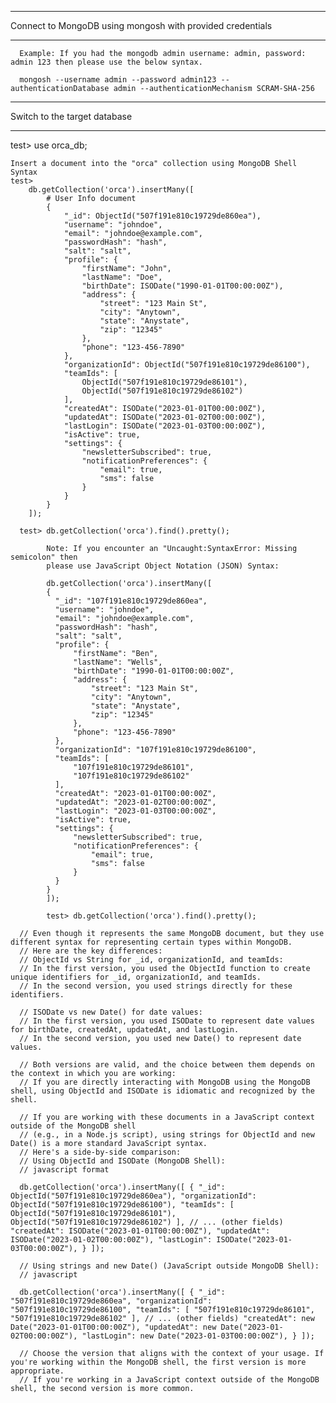 **********************************************************
Connect to MongoDB using mongosh with provided credentials
**********************************************************
      Example: If you had the mongodb admin username: admin, password: admin 123 then please use the below syntax.
      
      mongosh --username admin --password admin123 --authenticationDatabase admin --authenticationMechanism SCRAM-SHA-256


*****************************
Switch to the target database
*****************************
test> use orca_db;

    Insert a document into the "orca" collection using MongoDB Shell Syntax
    test> 
        db.getCollection('orca').insertMany([
            # User Info document
            {
                "_id": ObjectId("507f191e810c19729de860ea"),
                "username": "johndoe",
                "email": "johndoe@example.com",
                "passwordHash": "hash",
                "salt": "salt",
                "profile": {
                    "firstName": "John",
                    "lastName": "Doe",
                    "birthDate": ISODate("1990-01-01T00:00:00Z"),
                    "address": {
                        "street": "123 Main St",
                        "city": "Anytown",
                        "state": "Anystate",
                        "zip": "12345"
                    },
                    "phone": "123-456-7890"
                },
                "organizationId": ObjectId("507f191e810c19729de86100"),
                "teamIds": [
                    ObjectId("507f191e810c19729de86101"),
                    ObjectId("507f191e810c19729de86102")
                ],
                "createdAt": ISODate("2023-01-01T00:00:00Z"),
                "updatedAt": ISODate("2023-01-02T00:00:00Z"),
                "lastLogin": ISODate("2023-01-03T00:00:00Z"),
                "isActive": true,
                "settings": {
                    "newsletterSubscribed": true,
                    "notificationPreferences": {
                        "email": true,
                        "sms": false
                    }
                }
            }
        ]);

      test> db.getCollection('orca').find().pretty();

            Note: If you encounter an "Uncaught:SyntaxError: Missing semicolon" then 
            please use JavaScript Object Notation (JSON) Syntax:
            
            db.getCollection('orca').insertMany([
            {
              "_id": "107f191e810c19729de860ea",
              "username": "johndoe",
              "email": "johndoe@example.com",
              "passwordHash": "hash",
              "salt": "salt",
              "profile": {
                  "firstName": "Ben",
                  "lastName": "Wells",
                  "birthDate": "1990-01-01T00:00:00Z",
                  "address": {
                      "street": "123 Main St",
                      "city": "Anytown",
                      "state": "Anystate",
                      "zip": "12345"
                  },
                  "phone": "123-456-7890"
              },
              "organizationId": "107f191e810c19729de86100",
              "teamIds": [
                  "107f191e810c19729de86101",
                  "107f191e810c19729de86102"
              ],
              "createdAt": "2023-01-01T00:00:00Z",
              "updatedAt": "2023-01-02T00:00:00Z",
              "lastLogin": "2023-01-03T00:00:00Z",
              "isActive": true,
              "settings": {
                  "newsletterSubscribed": true,
                  "notificationPreferences": {
                      "email": true,
                      "sms": false
                  }
              }
            }
            ]);

            test> db.getCollection('orca').find().pretty();

      // Even though it represents the same MongoDB document, but they use different syntax for representing certain types within MongoDB. 
      // Here are the key differences:
      // ObjectId vs String for _id, organizationId, and teamIds:
      // In the first version, you used the ObjectId function to create unique identifiers for _id, organizationId, and teamIds.
      // In the second version, you used strings directly for these identifiers.
       
      // ISODate vs new Date() for date values:
      // In the first version, you used ISODate to represent date values for birthDate, createdAt, updatedAt, and lastLogin.
      // In the second version, you used new Date() to represent date values.
       
      // Both versions are valid, and the choice between them depends on the context in which you are working:
      // If you are directly interacting with MongoDB using the MongoDB shell, using ObjectId and ISODate is idiomatic and recognized by the shell.
      
      // If you are working with these documents in a JavaScript context outside of the MongoDB shell 
      // (e.g., in a Node.js script), using strings for ObjectId and new Date() is a more standard JavaScript syntax.
      // Here's a side-by-side comparison:
      // Using ObjectId and ISODate (MongoDB Shell):
      // javascript format

      db.getCollection('orca').insertMany([ { "_id": ObjectId("507f191e810c19729de860ea"), "organizationId": ObjectId("507f191e810c19729de86100"), "teamIds": [ ObjectId("507f191e810c19729de86101"), ObjectId("507f191e810c19729de86102") ], // ... (other fields) "createdAt": ISODate("2023-01-01T00:00:00Z"), "updatedAt": ISODate("2023-01-02T00:00:00Z"), "lastLogin": ISODate("2023-01-03T00:00:00Z"), } ]); 

      // Using strings and new Date() (JavaScript outside MongoDB Shell):
      // javascript

      db.getCollection('orca').insertMany([ { "_id": "507f191e810c19729de860ea", "organizationId": "507f191e810c19729de86100", "teamIds": [ "507f191e810c19729de86101", "507f191e810c19729de86102" ], // ... (other fields) "createdAt": new Date("2023-01-01T00:00:00Z"), "updatedAt": new Date("2023-01-02T00:00:00Z"), "lastLogin": new Date("2023-01-03T00:00:00Z"), } ]); 

      // Choose the version that aligns with the context of your usage. If you're working within the MongoDB shell, the first version is more appropriate. 
      // If you're working in a JavaScript context outside of the MongoDB shell, the second version is more common.
